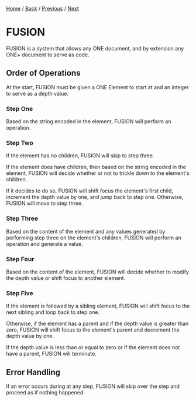 [Home](https://github.com/Gallery-of-Kaeon/Kaeon-FUSION/tree/master/Kaeon%20FUSION/Documentation/README.md) /
[Back](https://github.com/Gallery-of-Kaeon/Kaeon-FUSION/tree/master/Kaeon%20FUSION/Documentation/1%20-%20Foundations/README.md) /
[Previous](https://github.com/Gallery-of-Kaeon/Kaeon-FUSION/tree/master/Kaeon%20FUSION/Documentation/1%20-%20Foundations/2%20-%20ONE%2B/1%20-%20Standard%20ONE%2B%20Directives/README.md) /
[Next](https://github.com/Gallery-of-Kaeon/Kaeon-FUSION/tree/master/Kaeon%20FUSION/Documentation/2%20-%20Interfaces%20and%20the%20Use%20Command/README.md)

# FUSION

FUSION is a system that allows any ONE document,
and by extension any ONE+ document to serve as code.

## Order of Operations

At the start,
FUSION must be given a ONE Element to start at and an integer to serve as a depth value.

### Step One

Based on the string encoded in the element,
FUSION will perform an operation.

### Step Two

If the element has no children, FUSION will skip to step three.

If the element does have children, then based on the string encoded in the element,
FUSION will decide whether or not to trickle down to the element's children.

If it decides to do so,
FUSION will shift focus the element's first child,
increment the depth value by one,
and jump back to step one.
Otherwise, FUSION will move to step three.

### Step Three

Based on the content of the element and any values generated by performing step three on the element's children,
FUSION will perform an operation and generate a value.

### Step Four

Based on the content of the element,
FUSION will decide whether to modify the depth value or shift focus to another element.

### Step Five

If the element is followed by a sibling element,
FUSION will shift focus to the next sibling and loop back to step one.

Otherwise, if the element has a parent and if the depth value is greater than zero,
FUSION will shift focus to the element's parent and decrement the depth value by one.

If the depth value is less than or equal to zero or if the element does not have a parent,
FUSION will terminate.

## Error Handling

If an error occurs during at any step,
FUSION will skip over the step and proceed as if nothing happened.